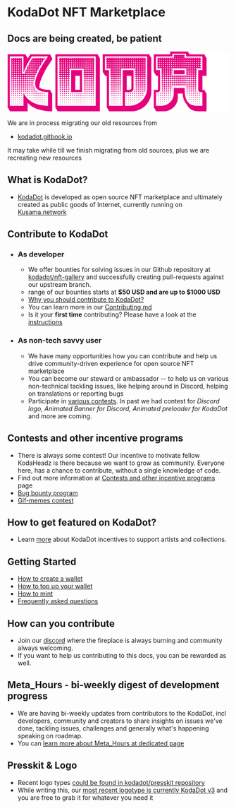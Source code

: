# KodaDot NFT Marketplace

## Docs are being created, be patient

![KodaDot_logo_v3](./assets/KODA_v3.png)

We are in process migrating our old resources from 
- [kodadot.gitbook.io](https://kodadot.gitbook.io)

It may take while till we finish migrating from old sources, plus we are recreating new resources

## What is KodaDot?

- [KodaDot](https://kodadot.xyz) is developed as open source NFT marketplace and ultimately created as public goods of Internet, currently running on [Kusama.network](https://kusama.network)

## Contribute to KodaDot 

- ### As developer
  - We offer bounties for solving issues in our Github repository at [kodadot/nft-gallery](https://github.com/kodadot/nft-gallery/issues/) and successfully creating pull-requests against our upstream branch.
  - range of our bounties starts at **$50 USD and are up to $1000 USD**
  - [Why you should contribute to KodaDot?](developer.md)
  - You can learn more in our [Contributing.md](https://github.com/kodadot/nft-gallery/blob/main/CONTRIBUTING.md)
  - Is it your **first time** contributing? Please have a look at the [instructions](first_time.md)
 
- ### As non-tech savvy user
  - We have many opportunities how you can contribute and help us drive community-driven experience for open source NFT marketplace
  - You can become our steward or ambassador -- to help us on various non-technical tackling issues, like helping around in Discord, helping on translations or reporting bugs
  - Participate in [various contests](constests_programs.md). In past we had contest for _Discord logo, Animated Banner for Discord, Animated preloader for KodaDot_ and more are coming.
  
## Contests and other incentive programs
- There is always some contest! Our incentive to motivate fellow KodaHeadz is there because we want to grow as community. Everyone here, has a chance to contribute, without a single knowledge of code.
- Find out more information at [Contests and other incentive programs](contests_programs.md) page
- [Bug bounty program](contests_programs.md#bug-bounty-program)
- [Gif-memes contest](contests_programs.md#gif-meme-contest)

## How to get featured on KodaDot?
- Learn [more](get_featured.md) about KodaDot incentives to support artists and collections.

## Getting Started
- [How to create a wallet](tutorials_ss/how_to_create_wallet.md)
- [How to top up your wallet](tutorials_ss/how_to_top_up_wallet.md)
- [How to mint](tutorials_ss/minting.md)
- [Frequently asked questions](FAQ.md)


## How can you contribute
- Join our [discord](https://discord.gg/kodadot) where the fireplace is always burning and community always welcoming. 
- If you want to help us contributing to this docs, you can be rewarded as well.

## Meta_Hours - bi-weekly digest of development progress 
- We are having bi-weekly updates from contributors to the KodaDot, incl developers, community and creators to share insights on issues we've done, tackling issues, challenges and generally what's happening speaking on roadmap. 
- You can [learn more about Meta_Hours at dedicated page](meta_hours.md)


## Presskit & Logo
- Recent logo types [could be found in kodadot/presskit repository](https://github.com/kodadot/kodadot-presskit)
- While writing this, our [most recent logotype is currently KodaDot v3](https://github.com/kodadot/kodadot-presskit/tree/main/v3) and you are free to grab it for whatever you need it